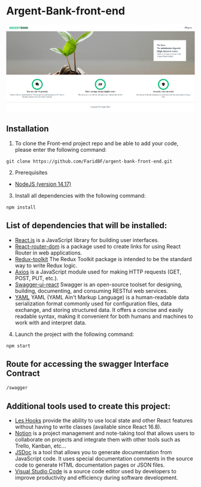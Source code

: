 # Argent-Bank-front-end

<img src ="./src/assets/illustrationReadMe/ArgentBank.png" title = "Argent Bank Interface" alt = "Argent Bank Interface" />

## Installation

1. To clone the Front-end project repo and be able to add your code, please enter the following command:

```
git clone https://github.com/FaridBF/argent-bank-front-end.git
```

2. Prerequisites

- [NodeJS (version 14.17)](https://nodejs.org/en/)

3. Install all dependencies with the following command:

```
npm install
```

## List of dependencies that will be installed:

- [React.js](https://fr.reactjs.org/) is a JavaScript library for building user interfaces.
- [React-router-dom](https://www.npmjs.com/package/react-router-dom) is a package used to create links for using React Router in web applications.
- [Redux-toolkit](https://www.npmjs.com/package/@reduxjs/toolkit) The Redux Toolkit package is intended to be the standard way to write Redux logic.
- [Axios](https://axios-http.com/fr/docs/intro) is a JavaScript module used for making HTTP requests (GET, POST, PUT, etc.).
- [Swagger-ui-react](https://www.npmjs.com/package/swagger-ui-react) Swagger is an open-source toolset for designing, building, documenting, and consuming RESTful web services.
- [YAML](https://www.npmjs.com/package/yaml) YAML (YAML Ain't Markup Language) is a human-readable data serialization format commonly used for configuration files, data exchange, and storing structured data. It offers a concise and easily readable syntax, making it convenient for both humans and machines to work with and interpret data.

4. Launch the project with the following command:

```
npm start
```

## Route for accessing the swagger Interface Contract

```
/swagger
```

## Additional tools used to create this project:

- [Les Hooks](https://fr.reactjs.org/docs/hooks-state.html) provide the ability to use local state and other React features without having to write classes (available since React 16.8).
- [Notion](https://www.notion.so/) is a project management and note-taking tool that allows users to collaborate on projects and integrate them with other tools such as Trello, Kanban, etc...
- [JSDoc](https://jsdoc.app/) is a tool that allows you to generate documentation from JavaScript code. It uses special documentation comments in the source code to generate HTML documentation pages or JSON files.
- [Visual Studio Code](https://code.visualstudio.com/) is a source code editor used by developers to improve productivity and efficiency during software development.
